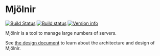 # Mjölnir

[![Build Status](https://travis-ci.org/ChrisMacNaughton/Mjolnir.svg?branch=master)](https://travis-ci.org/ChrisMacNaughton/Mjolnir)
[![Build status](https://ci.appveyor.com/api/projects/status/5wcdaupe9dva9tcf?svg=true)](https://ci.appveyor.com/project/ChrisMacNaughton/mjolnir)
[![Version info](https://img.shields.io/crates/v/mjolnir.svg)](https://crates.io/crates/mjolnir)

Mjölnir is a tool to manage large numbers of servers.

See [the design document](DESIGN.MD) to learn about the architecture and design of Mjölnir.